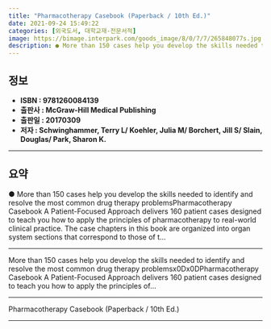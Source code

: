 ```yaml
---
title: "Pharmacotherapy Casebook (Paperback / 10th Ed.)"
date: 2021-09-24 15:49:22
categories: [외국도서, 대학교재-전문서적]
image: https://bimage.interpark.com/goods_image/8/0/7/7/265848077s.jpg
description: ● More than 150 cases help you develop the skills needed to identify and resolve the most common drug therapy problemsPharmacotherapy Casebook A Patient-Focus
---
```


## **정보**

- **ISBN : 9781260084139**
- **출판사 : McGraw-Hill Medical Publishing**
- **출판일 : 20170309**
- **저자 : Schwinghammer, Terry L/ Koehler, Julia M/ Borchert, Jill S/ Slain, Douglas/ Park, Sharon K.**

------



## **요약**

●  More than 150 cases help you  develop the skills needed to identify and resolve the most common drug therapy problemsPharmacotherapy Casebook A Patient-Focused Approach delivers 160 patient cases designed to teach you how to apply the principles of pharmacotherapy to real-world clinical practice. The case chapters in this book are organized into organ system sections that correspond to those of t...

------

More than 150 cases help you  develop the skills needed to identify and resolve the most common drug therapy problemsx0Dx0DPharmacotherapy Casebook A Patient-Focused Approach delivers 160 patient cases designed to teach you how to apply the principles of... 

------


Pharmacotherapy Casebook (Paperback / 10th Ed.) 

------


